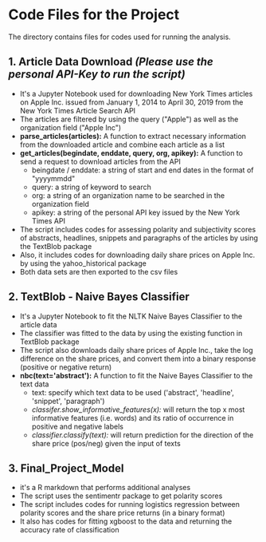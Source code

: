 # Code Files for the Project

The directory contains files for codes used for running the analysis. 

## 1. Article Data Download *(Please use the personal API-Key to run the script)*
- It's a Jupyter Notebook used for downloading New York Times articles on Apple Inc. issued from January 1, 2014 to April 30, 2019 from the New York Times Article Search API
- The articles are filtered by using the query ("Apple") as well as the organization field ("Apple Inc")
- **parse_articles(articles):** A function to extract necessary information from the downloaded article and combine each article as a list
- **get_articles(begindate, enddate, query, org, apikey):** A function to send a request to download articles from the API
    - beingdate / enddate: a string of start and end dates in the format of "yyyymmdd"
    - query: a string of keyword to search
    - org: a string of an organization name to be searched in the organization field 
    - apikey: a string of the personal API key issued by the New York Times API
- The script includes codes for assessing polarity and subjectivity scores of abstracts, headlines, snippets and paragraphs of the articles by using the TextBlob package
- Also, it includes codes for downloading daily share prices on Apple Inc. by using the yahoo_historical package
- Both data sets are then exported to the csv files

## 2. TextBlob - Naive Bayes Classifier 
- It's a Jupyter Notebook to fit the NLTK Naive Bayes Classifier to the article data
- The classifier was fitted to the data by using the existing function in TextBlob package
- The script also downloads daily share prices of Apple Inc., take the log difference on the share prices, and convert them into a binary response (positive or negative return)
- **nbc(text='abstract'):** A function to fit the Naive Bayes Classifier to the text data 
    - text: specify which text data to be used ('abstract', 'headline', 'snippet', 'paragraph')
    - *classifer.show_informative_features(x):* will return the top x most informative features (i.e. words) and its ratio of occurrence in positive and negative labels
    - *classifier.classify(text):* will return prediction for the direction of the share price (pos/neg) given the input of texts

## 3. Final_Project_Model
- it's a R markdown that performs additional analyses
- The script uses the sentimentr package to get polarity scores 
- The script includes codes for running logistics regression between polarity scores and the share price returns (in a binary format)
- It also has codes for fitting xgboost to the data and returning the accuracy rate of classification


